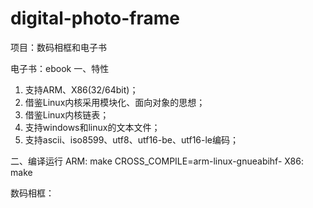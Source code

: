 # digital-photo-frame
项目：数码相框和电子书

电子书：ebook
一、特性
1. 支持ARM、X86(32/64bit)；
2. 借鉴Linux内核采用模块化、面向对象的思想；
3. 借鉴Linux内核链表；
4. 支持windows和linux的文本文件；
5. 支持ascii、iso8599、utf8、utf16-be、utf16-le编码；


二、编译运行
ARM: make CROSS_COMPILE=arm-linux-gnueabihf-
X86: make




数码相框：
